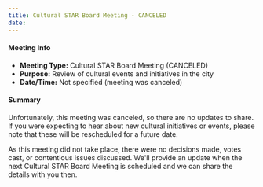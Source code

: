 ```yaml
---
title: Cultural STAR Board Meeting - CANCELED
date: 
---
```

#### Meeting Info
* **Meeting Type:** Cultural STAR Board Meeting (CANCELED)
* **Purpose:** Review of cultural events and initiatives in the city
* **Date/Time:** Not specified (meeting was canceled)

#### Summary
Unfortunately, this meeting was canceled, so there are no updates to share. If you were expecting to hear about new cultural initiatives or events, please note that these will be rescheduled for a future date.

As this meeting did not take place, there were no decisions made, votes cast, or contentious issues discussed. We'll provide an update when the next Cultural STAR Board Meeting is scheduled and we can share the details with you then.


